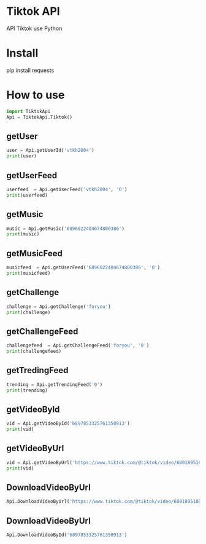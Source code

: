 # Tiktok API 
API Tiktok use Python

# Install
pip install requests

# How to use
```python
import TiktokApi
Api = TiktokApi.Tiktok()
```
## getUser
```python
user = Api.getUserId('vtkh2004')
print(user)
```
## getUserFeed
```python
userfeed  = Api.getUserFeed('vtkh2004', '0')
print(userfeed)
```
## getMusic
```python
music = Api.getMusic('6896022404674800386')
print(music)
```
## getMusicFeed
```python
musicfeed  = Api.getUserFeed('6896022404674800386', '0')
print(musicfeed)
```
## getChallenge
```python
challenge = Api.getChallenge('foryou')
print(challenge)
```
## getChallengeFeed
```python
challengefeed  = Api.getChallengeFeed('foryou', '0')
print(challengefeed)
```
## getTredingFeed
```python
trending = Api.getTrendingFeed('0')
print(trending)
```
## getVideoById
```python
vid = Api.getVideoById('6897853325761350913')
print(vid)
```
## getVideoByUrl
```python
vid = Api.getVideoByUrl('https://www.tiktok.com/@tiktok/video/6801895105885195526')
print(vid)
```

## DownloadVideoByUrl
```python
Api.DownloadVideoByUrl('https://www.tiktok.com/@tiktok/video/6801895105885195526')
```

## DownloadVideoByUrl
```python
Api.DownloadVideoById('6897853325761350913')
```